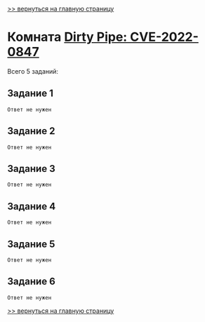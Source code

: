  

[>> вернуться на главную страницу](https://github.com/BEPb/tryhackme/blob/master/README.md)

# Комната [Dirty Pipe: CVE-2022-0847](https://tryhackme.com/r/room/dirtypipe) 

Всего 5 заданий:
## Задание 1

```commandline
Ответ не нужен
```

## Задание 2

```commandline
Ответ не нужен
```

## Задание 3
 
```commandline
Ответ не нужен
```

## Задание 4
 
```commandline
Ответ не нужен
```

## Задание 5
```commandline
Ответ не нужен
```

## Задание 6

```commandline
Ответ не нужен
```

[>> вернуться на главную страницу](https://github.com/BEPb/tryhackme/blob/master/README.md)